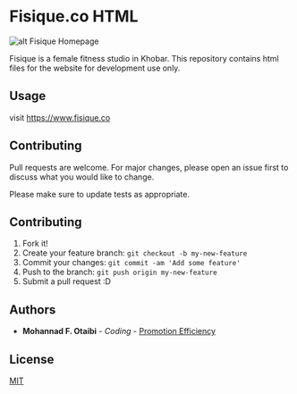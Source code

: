 # Fisique.co HTML

![alt Fisique Homepage](https://i.imgur.com/6Zb4anj.jpg)

Fisique is a female fitness studio in Khobar. This repository contains html files for the website for development use only.

## Usage

visit https://www.fisique.co

## Contributing
Pull requests are welcome. For major changes, please open an issue first to discuss what you would like to change.

Please make sure to update tests as appropriate.

## Contributing
1. Fork it!
2. Create your feature branch: `git checkout -b my-new-feature`
3. Commit your changes: `git commit -am 'Add some feature'`
4. Push to the branch: `git push origin my-new-feature`
5. Submit a pull request :D

## Authors

* **Mohannad F. Otaibi** - *Coding* - [Promotion Efficiency](https://promoe.com.sa/)

## License
[MIT](https://choosealicense.com/licenses/mit/)
